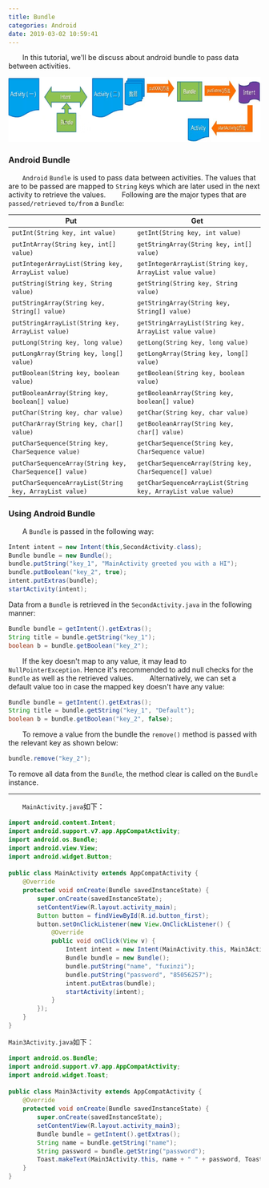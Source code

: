 ```yaml
---
title: Bundle
categories: Android
date: 2019-03-02 10:59:41
---
```

&emsp;&emsp;In this tutorial, we'll be discuss about android bundle to pass data between activities.<!--more-->

<img src="./Bundle/1.png" height="129" width="789">

### Android Bundle

&emsp;&emsp;`Android` `Bundle` is used to pass data between activities. The values that are to be passed are mapped to `String` keys which are later used in the next activity to retrieve the values.
&emsp;&emsp;Following are the major types that are `passed/retrieved` `to/from` a `Bundle`:

Put                                                      | Get
---------------------------------------------------------|----
`putInt(String key, int value)`                          | `getInt(String key, int value)`
`putIntArray(String key, int[] value)`                   | `getStringArray(String key, int[] value)`
`putIntegerArrayList(String key, ArrayList value)`       | `getIntegerArrayList(String key, ArrayList value value)`
`putString(String key, String value)`                    | `getString(String key, String value)`
`putStringArray(String key, String[] value)`             | `getStringArray(String key, String[] value)`
`putStringArrayList(String key, ArrayList value)`        | `getStringArrayList(String key, ArrayList value value)`
`putLong(String key, long value)`                        | `getLong(String key, long value)`
`putLongArray(String key, long[] value)`                 | `getLongArray(String key, long[] value)`
`putBoolean(String key, boolean value)`                  | `getBoolean(String key, boolean value)`
`putBooleanArray(String key, boolean[] value)`           | `getBooleanArray(String key, boolean[] value)`
`putChar(String key, char value)`                        | `getChar(String key, char value)`
`putCharArray(String key, char[] value)`                 | `getBooleanArray(String key, char[] value)`
`putCharSequence(String key, CharSequence value)`        | `getCharSequence(String key, CharSequence value)`
`putCharSequenceArray(String key, CharSequence[] value)` | `getCharSequenceArray(String key, CharSequence[] value)`
`putCharSequenceArrayList(String key, ArrayList value)`  | `getCharSequenceArrayList(String key, ArrayList value value)`

### Using Android Bundle

&emsp;&emsp;A `Bundle` is passed in the following way:

``` java
Intent intent = new Intent(this,SecondActivity.class);
Bundle bundle = new Bundle();
bundle.putString("key_1", "MainActivity greeted you with a HI");
bundle.putBoolean("key_2", true);
intent.putExtras(bundle);
startActivity(intent);
```

Data from a `Bundle` is retrieved in the `SecondActivity.java` in the following manner:

``` java
Bundle bundle = getIntent().getExtras();
String title = bundle.getString("key_1");
boolean b = bundle.getBoolean("key_2");
```

&emsp;&emsp;If the key doesn't map to any value, it may lead to `NullPointerException`. Hence it's recommended to add null checks for the `Bundle` as well as the retrieved values.
&emsp;&emsp;Alternatively, we can set a default value too in case the mapped key doesn't have any value:

``` java
Bundle bundle = getIntent().getExtras();
String title = bundle.getString("key_1", "Default");
boolean b = bundle.getBoolean("key_2", false);
```

&emsp;&emsp;To remove a value from the bundle the `remove()` method is passed with the relevant key as shown below:

``` java
bundle.remove("key_2");
```

To remove all data from the `Bundle`, the method clear is called on the `Bundle` instance.

---

&emsp;&emsp;`MainActivity.java`如下：

``` java
import android.content.Intent;
import android.support.v7.app.AppCompatActivity;
import android.os.Bundle;
import android.view.View;
import android.widget.Button;

public class MainActivity extends AppCompatActivity {
    @Override
    protected void onCreate(Bundle savedInstanceState) {
        super.onCreate(savedInstanceState);
        setContentView(R.layout.activity_main);
        Button button = findViewById(R.id.button_first);
        button.setOnClickListener(new View.OnClickListener() {
            @Override
            public void onClick(View v) {
                Intent intent = new Intent(MainActivity.this, Main3Activity.class);
                Bundle bundle = new Bundle();
                bundle.putString("name", "fuxinzi");
                bundle.putString("password", "85056257");
                intent.putExtras(bundle);
                startActivity(intent);
            }
        });
    }
}
```

`Main3Activity.java`如下：

``` java
import android.os.Bundle;
import android.support.v7.app.AppCompatActivity;
import android.widget.Toast;

public class Main3Activity extends AppCompatActivity {
    @Override
    protected void onCreate(Bundle savedInstanceState) {
        super.onCreate(savedInstanceState);
        setContentView(R.layout.activity_main3);
        Bundle bundle = getIntent().getExtras();
        String name = bundle.getString("name");
        String password = bundle.getString("password");
        Toast.makeText(Main3Activity.this, name + " " + password, Toast.LENGTH_SHORT).show();
    }
}
```